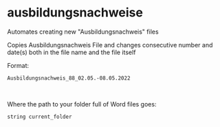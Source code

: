 # ausbildungsnachweise
Automates creating new "Ausbildungsnachweis" files

Copies Ausbildungsnachweis File and changes consecutive number and date(s) both in the file name and the file itself 

Format:
```
Ausbildungsnachweis_88_02.05.-08.05.2022
```


<br />

Where the path to your folder full of Word files goes:
```
string current_folder
```
